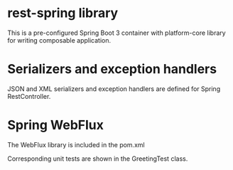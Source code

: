 # rest-spring library

This is a pre-configured Spring Boot 3 container with platform-core library for writing composable application.

# Serializers and exception handlers

JSON and XML serializers and exception handlers are defined for Spring RestController.

# Spring WebFlux

The WebFlux library is included in the pom.xml

Corresponding unit tests are shown in the GreetingTest class.
